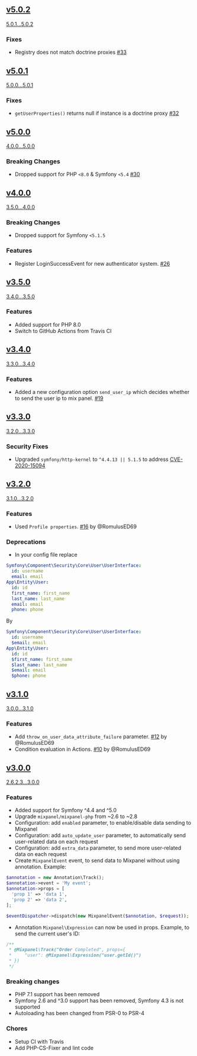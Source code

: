 ## [v5.0.2](https://github.com/gordalina/GordalinaMixpanelBundle/releases/tag/5.0.2)

[5.0.1...5.0.2](https://github.com/gordalina/GordalinaMixpanelBundle/compare/5.0.1...5.0.2)

### Fixes

- Registry does not match doctrine proxies [#33](https://github.com/gordalina/GordalinaMixpanelBundle/pull/33)

## [v5.0.1](https://github.com/gordalina/GordalinaMixpanelBundle/releases/tag/5.0.1)

[5.0.0...5.0.1](https://github.com/gordalina/GordalinaMixpanelBundle/compare/5.0.0...5.0.1)

### Fixes

- `getUserProperties()` returns null if instance is a doctrine proxy [#32](https://github.com/gordalina/GordalinaMixpanelBundle/pull/32)

## [v5.0.0](https://github.com/gordalina/GordalinaMixpanelBundle/releases/tag/5.0.0)

[4.0.0...5.0.0](https://github.com/gordalina/GordalinaMixpanelBundle/compare/4.0.0...5.0.0)

### Breaking Changes

- Dropped support for PHP `<8.0` & Symfony `<5.4` [#30](https://github.com/gordalina/GordalinaMixpanelBundle/pull/30)

## [v4.0.0](https://github.com/gordalina/GordalinaMixpanelBundle/releases/tag/4.0.0)

[3.5.0...4.0.0](https://github.com/gordalina/GordalinaMixpanelBundle/compare/3.5.0...4.0.0)

### Breaking Changes

- Dropped support for Symfony `<5.1.5`

### Features

- Register LoginSuccessEvent for new authenticator system. [#26](https://github.com/gordalina/GordalinaMixpanelBundle/pull/26)

## [v3.5.0](https://github.com/gordalina/GordalinaMixpanelBundle/releases/tag/3.5.0)

[3.4.0...3.5.0](https://github.com/gordalina/GordalinaMixpanelBundle/compare/3.4.0...3.5.0)

### Features

- Added support for PHP 8.0
- Switch to GitHub Actions from Travis CI

## [v3.4.0](https://github.com/gordalina/GordalinaMixpanelBundle/releases/tag/3.4.0)

[3.3.0...3.4.0](https://github.com/gordalina/GordalinaMixpanelBundle/compare/3.3.0...3.4.0)

### Features

- Added a new configuration option `send_user_ip` which decides whether to send the user ip to mix panel. [#19](https://github.com/gordalina/GordalinaMixpanelBundle/pull/19)

## [v3.3.0](https://github.com/gordalina/GordalinaMixpanelBundle/releases/tag/3.3.0)

[3.2.0...3.3.0](https://github.com/gordalina/GordalinaMixpanelBundle/compare/3.2.0...3.3.0)

### Security Fixes

- Upgraded `symfony/http-kernel` to `^4.4.13 || 5.1.5` to address [CVE-2020-15094](https://github.com/advisories/GHSA-754h-5r27-7x3r)

## [v3.2.0](https://github.com/gordalina/GordalinaMixpanelBundle/releases/tag/3.2.0)

[3.1.0...3.2.0](https://github.com/gordalina/GordalinaMixpanelBundle/compare/3.1.0...3.2.0)

### Features

- Used `Profile properties`. [#16](https://github.com/gordalina/GordalinaMixpanelBundle/pull/16) by @RomulusED69

### Deprecations

- In your config file replace

```yaml
Symfony\Component\Security\Core\User\UserInterface:
  id: username
  email: email
App\Entity\User:
  id: id
  first_name: first_name
  last_name: last_name
  email: email
  phone: phone
```

By

```yaml
Symfony\Component\Security\Core\User\UserInterface:
  id: username
  $email: email
App\Entity\User:
  id: id
  $first_name: first_name
  $last_name: last_name
  $email: email
  $phone: phone
```

## [v3.1.0](https://github.com/gordalina/GordalinaMixpanelBundle/releases/tag/3.1.0)

[3.0.0...3.1.0](https://github.com/gordalina/GordalinaMixpanelBundle/compare/3.0.0...3.1.0)

### Features

- Add `throw_on_user_data_attribute_failure` parameter. [#12](https://github.com/gordalina/GordalinaMixpanelBundle/pull/12) by @RomulusED69
- Condition evaluation in Actions. [#10](https://github.com/gordalina/GordalinaMixpanelBundle/pull/10) by @RomulusED69

## [v3.0.0](https://github.com/gordalina/GordalinaMixpanelBundle/releases/tag/3.0.0)

[2.6.2.3...3.0.0](https://github.com/gordalina/GordalinaMixpanelBundle/compare/2.6.2.3...3.0.0)

### Features

- Added support for Symfony ^4.4 and ^5.0
- Upgrade `mixpanel/mixpanel-php` from ~2.6 to ~2.8
- Configuration: add `enabled` parameter, to enable/disable data sending to Mixpanel
- Configuration: add `auto_update_user` parameter, to automatically send user-related data on each request
- Configuration: add `extra_data` parameter, to send more user-related data on each request
- Create `MixpanelEvent` event, to send data to Mixpanel without using annotation. Example:

```php
$annotation = new Annotation\Track();
$annotation->event = 'My event';
$annotation->props = [
  'prop 1' => 'data 1',
  'prop 2' => 'data 2',
];

$eventDispatcher->dispatch(new MixpanelEvent($annotation, $request));
```

- Annotation `Mixpanel\Expression` can now be used in props. Example, to send the current user's ID:

```php
/**
 * @Mixpanel\Track("Order Completed", props={
 *     "user": @Mixpanel\Expression("user.getId()")
 * })
 */
```

### Breaking changes

- PHP 7.1 support has been removed
- Symfony 2.6 and ^3.0 support has been removed, Symfony 4.3 is not supported
- Autoloading has been changed from PSR-0 to PSR-4

### Chores

- Setup CI with Travis
- Add PHP-CS-Fixer and lint code
